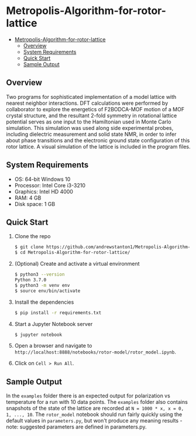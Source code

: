 # Metropolis-Algorithm-for-rotor-lattice

- [Metropolis-Algorithm-for-rotor-lattice](#metropolis-algorithm-for-rotor-lattice)
  - [Overview](#overview)
  - [System Requirements](#system-requirements)
  - [Quick Start](#quick-start)
  - [Sample Output](#sample-output)

## Overview

Two programs for sophisticated implementation of a model lattice with nearest neighbor interactions. DFT calculations were performed by collaborator to explore the energetics of F2BODCA-MOF motion of a MOF crystal structure, and the resultant 2-fold symmetry in rotational lattice potential serves as one input to the Hamiltonian used in Monte Carlo simulation. This simulation was used along side experimental probes, including dielectric measurement and solid state NMR, in order to infer about phase transitions and the electronic ground state configuration of this rotor lattice. A visual simulation of the lattice is included in the program files.

## System Requirements

- OS: 64-bit Windows 10
- Processor: Intel Core i3-3210
- Graphics: Intel HD 4000
- RAM: 4 GB
- Disk space: 1 GB

## Quick Start

1. Clone the repo

    ```bash
    $ git clone https://github.com/andrewstanton1/Metropolis-Algorithm-for-rotor-lattice.git
    $ cd Metropolis-Algorithm-for-rotor-lattice/
    ```

1. (Optional) Create and activate a virtual environment

   ```bash
   $ python3 --version
   Python 3.7.0
   $ python3 -m venv env
   $ source env/bin/activate

1. Install the dependencies

    ```bash
    $ pip install -r requirements.txt
    ```

1. Start a Jupyter Notebook server

   ```bash
   $ jupyter notebook
   ```

1. Open a browser and navigate to `http://localhost:8888/notebooks/rotor-model/rotor_model.ipynb`.

1. Click on `Cell > Run All`.

## Sample Output

In the `examples` folder there is an expected output for polarization vs temperature for a run with 10 data points. The `examples` folder also contains snapshots of the state of the lattice are recorded at `N = 1000 * x, x = 0, 1, ..., 10`.  The `rotor_model` notebook should run fairly quickly using the default values in `parameters.py`, but won't produce any meaning results - note: suggested parameters are defined in parameters.py.
